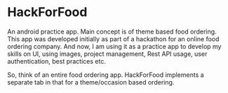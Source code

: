 # HackForFood
An android practice app. Main concept is of theme based food ordering.
This app was developed initially as part of a hackathon for an online food ordering company.
And now, I am using it as a practice app to develop my skills on UI, using images, project management, Rest API usage, user authentication, best practices etc.

So, think of an entire food ordering app. HackForFood implements a separate tab in that for a theme/occasion based ordering.
